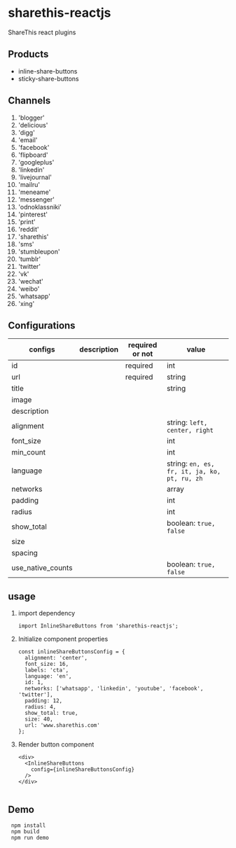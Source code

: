 # sharethis-reactjs

ShareThis react plugins


## Products

- inline-share-buttons
- sticky-share-buttons

## Channels

  1. 'blogger'
  2. 'delicious'
  3. 'digg'
  4. 'email'
  5. 'facebook'
  6. 'flipboard'
  7. 'googleplus'
  8. 'linkedin'
  9. 'livejournal'
  10. 'mailru'
  11. 'meneame'
  12. 'messenger'
  13. 'odnoklassniki'
  14. 'pinterest'
  15. 'print'
  16. 'reddit'
  17. 'sharethis'
  18. 'sms'
  19. 'stumbleupon'
  20. 'tumblr'
  21. 'twitter'
  22. 'vk'
  23. 'wechat'
  24. 'weibo'
  25. 'whatsapp'
  26. 'xing'

## Configurations

| configs           | description | required or not | value                                        |
| ----------------- | ----------- | --------------- | -------------------------------------------- |
| id                |             | required        | int                                          |
| url               |             | required        | string                                       |
| title             |             |                 | string                                       |
| image             |             |                 |                                              |
| description       |             |                 |                                              |
| alignment         |             |                 | string: `left, center, right`                |
| font_size         |             |                 | int                                          |
| min_count         |             |                 | int                                          |
| language          |             |                 | string: `en, es, fr, it, ja, ko, pt, ru, zh` |
| networks          |             |                 | array                                        |
| padding           |             |                 | int                                          |
| radius            |             |                 | int                                          |
| show_total        |             |                 | boolean: `true, false`                       |
| size              |             |                 |                                              |
| spacing           |             |                 |                                              |
| use_native_counts |             |                 | boolean: `true, false`                       |


## usage

1. import dependency
    ```
    import InlineShareButtons from 'sharethis-reactjs';
    ```

2. Initialize component properties
    ```
    const inlineShareButtonsConfig = {
      alignment: 'center',
      font_size: 16,
      labels: 'cta',
      language: 'en',
      id: 1,
      networks: ['whatsapp', 'linkedin', 'youtube', 'facebook', 'twitter'],
      padding: 12,
      radius: 4,
      show_total: true,
      size: 40,
      url: 'www.sharethis.com'
    };
    ```

3. Render button component
    ```
    <div>
      <InlineShareButtons
        config={inlineShareButtonsConfig}
      />
    </div>
        
    ```

## Demo

```
 npm install
 npm build
 npm run demo
```
